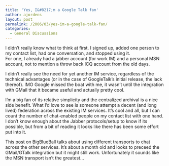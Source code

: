 ```yaml
---
title: 'Yes, I&#8217;m a Google Talk fan'
author: ajordens
layout: post
permalink: /2006/03/yes-im-a-google-talk-fan/
categories:
  - General Discussions
---
```

I didn&#8217;t really know what to think at first. I signed up, added one person to my contact list, had one conversation, and stopped using it.  
For one, I already had a jabber account (for work IM) and a personal MSN account, not to mention a throw back ICQ account from the old days.

I didn&#8217;t really see the need for yet another IM service, regardless of the technical advantages (or in the case of GoogleTalk&#8217;s initial release, the lack thereof). IMO Google missed the boat with me, it wasn&#8217;t until the integration with GMail that it became useful and actually pretty cool.

I&#8217;m a big fan of its relative simplicity and the centralized archival is a nice side benefit. What I&#8217;d love to see is someone attempt a decent (and long lived) federation across the existing IM services. It&#8217;s cool and all, but I can count the number of chat-enabled people on my contact list with one hand. I don&#8217;t know enough about the Jabber protocols/setup to know if its possible, but from a bit of reading it looks like there has been some effort put into it.

This [post][1] on BigBlueBall talks about using different transports to chat across the other services. It&#8217;s about a month old and looks to preceed the GMail/GTalk integration but it might still work. Unfortunately it sounds like the MSN transport isn&#8217;t the greatest&#8230;

 [1]: http://www.bigblueball.com/forums/google-talk-news/33739-connect-google-talk-aim-msn-yahoo.html